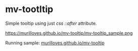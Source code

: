 # mv-tootltip
Simple tooltip using just *css ::after* attribute.

https://murilloves.github.io/mv-tooltip/mv-tooltip_sample.png

Running sample:
[murilloves.github.io/mv-tooltip](https://murilloves.github.io/mv-tooltip)
